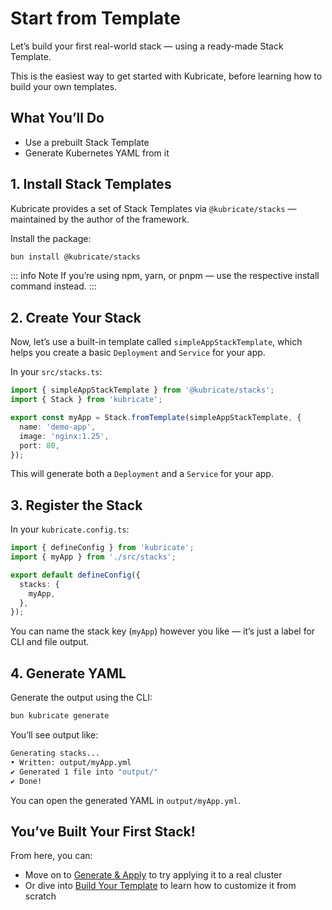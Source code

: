 # Start from Template

Let’s build your first real-world stack — using a ready-made Stack Template.

This is the easiest way to get started with Kubricate, before learning how to build your own templates.

## What You’ll Do

* Use a prebuilt Stack Template
* Generate Kubernetes YAML from it

## 1. Install Stack Templates

Kubricate provides a set of Stack Templates via `@kubricate/stacks` — maintained by the author of the framework.

Install the package:

```bash
bun install @kubricate/stacks
```

::: info Note
If you’re using npm, yarn, or pnpm — use the respective install command instead.
:::

## 2. Create Your Stack

Now, let’s use a built-in template called `simpleAppStackTemplate`, which helps you create a basic `Deployment` and `Service` for your app.

In your `src/stacks.ts`:

```ts
import { simpleAppStackTemplate } from '@kubricate/stacks';
import { Stack } from 'kubricate';

export const myApp = Stack.fromTemplate(simpleAppStackTemplate, {
  name: 'demo-app',
  image: 'nginx:1.25',
  port: 80,
});
```

This will generate both a `Deployment` and a `Service` for your app.

## 3. Register the Stack

In your `kubricate.config.ts`:

```ts
import { defineConfig } from 'kubricate';
import { myApp } from './src/stacks';

export default defineConfig({
  stacks: {
    myApp,
  },
});
```

You can name the stack key (`myApp`) however you like — it’s just a label for CLI and file output.

## 4. Generate YAML

Generate the output using the CLI:

```bash
bun kubricate generate
```

You’ll see output like:

```bash
Generating stacks...
• Written: output/myApp.yml
✔ Generated 1 file into "output/"
✔ Done!
```

You can open the generated YAML in `output/myApp.yml`.

## You’ve Built Your First Stack!

From here, you can:

* Move on to [Generate & Apply](./generate-and-apply) to try applying it to a real cluster
* Or dive into [Build Your Template](./build-your-template) to learn how to customize it from scratch
